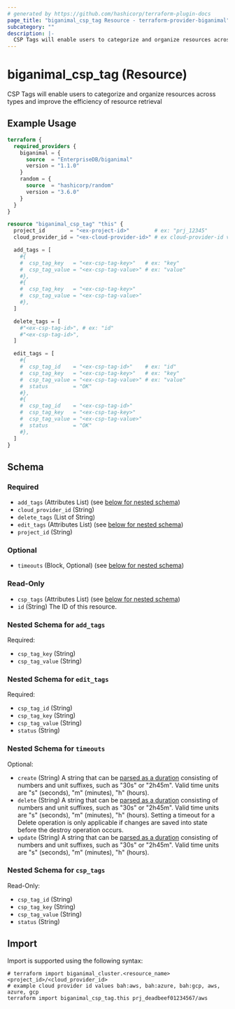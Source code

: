 ```yaml
---
# generated by https://github.com/hashicorp/terraform-plugin-docs
page_title: "biganimal_csp_tag Resource - terraform-provider-biganimal"
subcategory: ""
description: |-
  CSP Tags will enable users to categorize and organize resources across types and improve the efficiency of resource retrieval
---
```


# biganimal_csp_tag (Resource)

CSP Tags will enable users to categorize and organize resources across types and improve the efficiency of resource retrieval

## Example Usage

```terraform
terraform {
  required_providers {
    biganimal = {
      source  = "EnterpriseDB/biganimal"
      version = "1.1.0"
    }
    random = {
      source  = "hashicorp/random"
      version = "3.6.0"
    }
  }
}

resource "biganimal_csp_tag" "this" {
  project_id        = "<ex-project-id>"        # ex: "prj_12345"
  cloud_provider_id = "<ex-cloud-provider-id>" # ex cloud-provider-id values ["bah:aws", "bah:azure", "bah:gcp", "aws", "azure", "gcp"]

  add_tags = [
    #{
    #  csp_tag_key   = "<ex-csp-tag-key>"   # ex: "key"
    #  csp_tag_value = "<ex-csp-tag-value>" # ex: "value"
    #},
    #{
    #  csp_tag_key   = "<ex-csp-tag-key>"
    #  csp_tag_value = "<ex-csp-tag-value>"
    #},
  ]

  delete_tags = [
    #"<ex-csp-tag-id>", # ex: "id"
    #"<ex-csp-tag-id>",
  ]

  edit_tags = [
    #{
    #  csp_tag_id    = "<ex-csp-tag-id>"    # ex: "id"
    #  csp_tag_key   = "<ex-csp-tag-key>"   # ex: "key"
    #  csp_tag_value = "<ex-csp-tag-value>" # ex: "value"
    #  status        = "OK"
    #},
    #{
    #  csp_tag_id    = "<ex-csp-tag-id>"
    #  csp_tag_key   = "<ex-csp-tag-key>"
    #  csp_tag_value = "<ex-csp-tag-value>"
    #  status        = "OK"
    #},
  ]
}
```

<!-- schema generated by tfplugindocs -->
## Schema

### Required

- `add_tags` (Attributes List) (see [below for nested schema](#nestedatt--add_tags))
- `cloud_provider_id` (String)
- `delete_tags` (List of String)
- `edit_tags` (Attributes List) (see [below for nested schema](#nestedatt--edit_tags))
- `project_id` (String)

### Optional

- `timeouts` (Block, Optional) (see [below for nested schema](#nestedblock--timeouts))

### Read-Only

- `csp_tags` (Attributes List) (see [below for nested schema](#nestedatt--csp_tags))
- `id` (String) The ID of this resource.

<a id="nestedatt--add_tags"></a>
### Nested Schema for `add_tags`

Required:

- `csp_tag_key` (String)
- `csp_tag_value` (String)


<a id="nestedatt--edit_tags"></a>
### Nested Schema for `edit_tags`

Required:

- `csp_tag_id` (String)
- `csp_tag_key` (String)
- `csp_tag_value` (String)
- `status` (String)


<a id="nestedblock--timeouts"></a>
### Nested Schema for `timeouts`

Optional:

- `create` (String) A string that can be [parsed as a duration](https://pkg.go.dev/time#ParseDuration) consisting of numbers and unit suffixes, such as "30s" or "2h45m". Valid time units are "s" (seconds), "m" (minutes), "h" (hours).
- `delete` (String) A string that can be [parsed as a duration](https://pkg.go.dev/time#ParseDuration) consisting of numbers and unit suffixes, such as "30s" or "2h45m". Valid time units are "s" (seconds), "m" (minutes), "h" (hours). Setting a timeout for a Delete operation is only applicable if changes are saved into state before the destroy operation occurs.
- `update` (String) A string that can be [parsed as a duration](https://pkg.go.dev/time#ParseDuration) consisting of numbers and unit suffixes, such as "30s" or "2h45m". Valid time units are "s" (seconds), "m" (minutes), "h" (hours).


<a id="nestedatt--csp_tags"></a>
### Nested Schema for `csp_tags`

Read-Only:

- `csp_tag_id` (String)
- `csp_tag_key` (String)
- `csp_tag_value` (String)
- `status` (String)

## Import

Import is supported using the following syntax:

```shell
# terraform import biganimal_cluster.<resource_name> <project_id>/<cloud_provider_id>
# example cloud provider id values bah:aws, bah:azure, bah:gcp, aws, azure, gcp
terraform import biganimal_csp_tag.this prj_deadbeef01234567/aws
```

